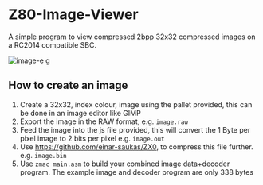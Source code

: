 # Z80-Image-Viewer

A simple program to view compressed 2bpp 32x32 compressed images on a RC2014 compatible SBC.

![image-e g](https://user-images.githubusercontent.com/17494632/216797402-782b71db-b258-4799-9a3a-7b29be04db89.jpg)


## How to create an image
1. Create a 32x32, index colour, image using the pallet provided, this can be done in an image editor like GIMP
2. Export the image in the RAW format, e.g. `image.raw`
3. Feed the image into the js file provided, this will convert the 1 Byte per pixel image to 2 bits per pixel e.g. `image.out`
4. Use https://github.com/einar-saukas/ZX0, to compress this file further. e.g. `image.bin`
5. Use `zmac main.asm` to build your combined image data+decoder program. 
The example image and decoder program are only 338 bytes
